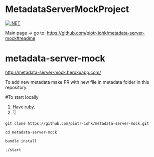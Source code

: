 # MetadataServerMockProject

[![.NET](https://github.com/matimartin/MetadataServerMockProject/actions/workflows/main.yml/badge.svg)](https://github.com/matimartin/MetadataServerMockProject/actions/workflows/main.yml)

Main page -> go to: https://github.com/piotr-iohk/metadata-server-mock#readme

# metadata-server-mock
http://metadata-server-mock.herokuapp.com/

To add new metadata make PR with new file in metadata folder in this repository.

#To start locally
1. Have ruby.
2. 👇

`git clone https://github.com/piotr-iohk/metadata-server-mock.git`

`cd metadata-server-mock`

`bundle install`

`./start`
